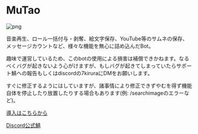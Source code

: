 # MuTao

![png](https://cdn.discordapp.com/avatars/710757661364191273/d5dd680beb890ce2cf96b81117a7500e.png?size=4096)

音楽再生、ロール一括付与・剥奪、絵文字保存、YouTube等のサムネの保存、メッセージカウントなど、様々な機能を無心に詰め込んだBot。

趣味で運営しているため、このbotの使用による損害は補償できかねます。なるべくバグが起きないよう心がけますが、もしバグが起きてしまっていたらサポート鯖への報告もしくはdiscordの7kiruraにDMをお願いします。

すぐに修正するようにはしていますが、諸事情により修正できずやむを得ず機能自体を停止したり放置したりする場合もあります(例: /searchimageのエラーなど)。

[導入はこちらから](https://discord.com/api/oauth2/authorize?client_id=710757661364191273&permissions=275347008576&scope=applications.commands%20bot)

[Discord公式鯖](https://discord.gg/ky97Uqu3YY)
